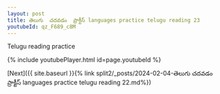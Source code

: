 ```yaml
---
layout: post
title: తెలుగు  చదవడం  ప్రాక్టీస్ languages practice telugu reading 23
youtubeId: qz_F689_c8M
---
```

 
 
Telugu reading practice
 
 
 
 
 


{% include youtubePlayer.html id=page.youtubeId %}
 
[Next]({{ site.baseurl }}{% link  split2/_posts/2024-02-04-తెలుగు  చదవడం  ప్రాక్టీస్ languages practice telugu reading 22.md%})
 
